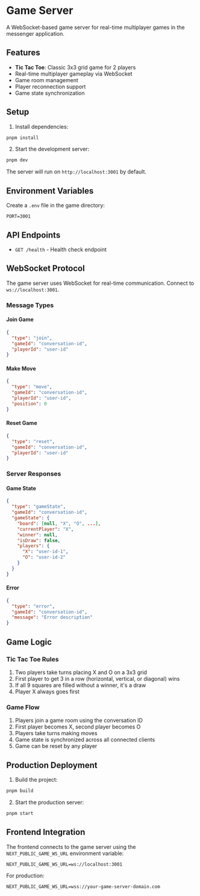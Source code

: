 # Game Server

A WebSocket-based game server for real-time multiplayer games in the messenger application.

## Features

- **Tic Tac Toe**: Classic 3x3 grid game for 2 players
- Real-time multiplayer gameplay via WebSocket
- Game room management
- Player reconnection support
- Game state synchronization

## Setup

1. Install dependencies:

```bash
pnpm install
```

2. Start the development server:

```bash
pnpm dev
```

The server will run on `http://localhost:3001` by default.

## Environment Variables

Create a `.env` file in the game directory:

```env
PORT=3001
```

## API Endpoints

- `GET /health` - Health check endpoint

## WebSocket Protocol

The game server uses WebSocket for real-time communication. Connect to `ws://localhost:3001`.

### Message Types

#### Join Game

```json
{
  "type": "join",
  "gameId": "conversation-id",
  "playerId": "user-id"
}
```

#### Make Move

```json
{
  "type": "move",
  "gameId": "conversation-id",
  "playerId": "user-id",
  "position": 0
}
```

#### Reset Game

```json
{
  "type": "reset",
  "gameId": "conversation-id",
  "playerId": "user-id"
}
```

### Server Responses

#### Game State

```json
{
  "type": "gameState",
  "gameId": "conversation-id",
  "gameState": {
    "board": [null, "X", "O", ...],
    "currentPlayer": "X",
    "winner": null,
    "isDraw": false,
    "players": {
      "X": "user-id-1",
      "O": "user-id-2"
    }
  }
}
```

#### Error

```json
{
  "type": "error",
  "gameId": "conversation-id",
  "message": "Error description"
}
```

## Game Logic

### Tic Tac Toe Rules

1. Two players take turns placing X and O on a 3x3 grid
2. First player to get 3 in a row (horizontal, vertical, or diagonal) wins
3. If all 9 squares are filled without a winner, it's a draw
4. Player X always goes first

### Game Flow

1. Players join a game room using the conversation ID
2. First player becomes X, second player becomes O
3. Players take turns making moves
4. Game state is synchronized across all connected clients
5. Game can be reset by any player

## Production Deployment

1. Build the project:

```bash
pnpm build
```

2. Start the production server:

```bash
pnpm start
```

## Frontend Integration

The frontend connects to the game server using the `NEXT_PUBLIC_GAME_WS_URL` environment variable:

```env
NEXT_PUBLIC_GAME_WS_URL=ws://localhost:3001
```

For production:

```env
NEXT_PUBLIC_GAME_WS_URL=wss://your-game-server-domain.com
```

